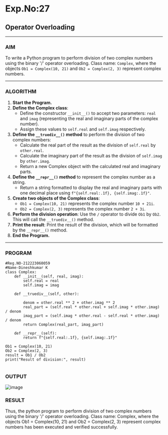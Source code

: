 # Exp.No:27  
## Operator Overloading

---

### AIM  
To write a Python program to perform division of two complex numbers using the binary '/' operator overloading. Class name: `Complex`, where the objects `Ob1 = Complex(10, 21)` and `Ob2 = Complex(2, 3)` represent complex numbers.

---

### ALGORITHM

1. **Start the Program.**
2. **Define the Complex class**:
   - Define the constructor `__init__()` to accept two parameters: `real` and `imag` (representing the real and imaginary parts of the complex number).
   - Assign these values to `self.real` and `self.imag` respectively.
3. **Define the `__truediv__()` method** to perform the division of two complex numbers:
   - Calculate the real part of the result as the division of `self.real` by `other.real`.
   - Calculate the imaginary part of the result as the division of `self.imag` by `other.imag`.
   - Return a new Complex object with the calculated real and imaginary parts.
4. **Define the `__repr__()` method** to represent the complex number as a string.
   - Return a string formatted to display the real and imaginary parts with one decimal place using `f"{self.real:.1f}, {self.imag:.1f}"`.
5. **Create two objects of the Complex class**:
   - `Ob1 = Complex(10, 21)` represents the complex number `10 + 21i`.
   - `Ob2 = Complex(2, 3)` represents the complex number `2 + 3i`.
6. **Perform the division operation**: Use the `/` operator to divide `Ob1` by `Ob2`. This will call the `__truediv__()` method.
7. **Print the result**: Print the result of the division, which will be formatted by the `__repr__()` method.
8. **End the Program.**

---

### PROGRAM

```
#Reg.NO-212223060059
#Name-Dineshkumar K
class Complex:
    def __init__(self, real, imag):
        self.real = real
        self.imag = imag

    def __truediv__(self, other):
        
        denom = other.real ** 2 + other.imag ** 2
        real_part = (self.real * other.real + self.imag * other.imag) / denom
        imag_part = (self.imag * other.real - self.real * other.imag) / denom
        return Complex(real_part, imag_part)

    def __repr__(self):
        return f"{self.real:.1f}, {self.imag:.1f}"

Ob1 = Complex(10, 21)
Ob2 = Complex(2, 3)
result = Ob1 / Ob2
print("Result of division:", result)


```

### OUTPUT
![image](https://github.com/user-attachments/assets/7594e944-c10f-4f5b-a353-79906735e416)


### RESULT
Thus, the python program to perform division of two complex numbers using the binary '/' operator overloading. Class name: Complex, where the objects Ob1 = Complex(10, 21) and Ob2 = Complex(2, 3) represent complex numbers has been executed and verified successfully.


